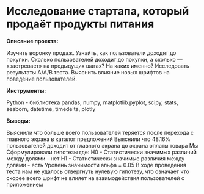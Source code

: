 # Исследование стартапa, который продаёт продукты питания

**Описание проекта:**

Изучить воронку продаж. Узнайть, как пользователи доходят до покупки. Сколько пользователей доходит до покупки, а сколько — «застревает» на предыдущих шагах? На каких именно?
Исследовать результаты А/A/B теста. Выяснить влияние новых шрифтов на поведение пользователей.

**Инструменты:**

Python - библиотека pandas, numpy, matplotlib.pyplot, scipy, stats, seaborn, datetime, timedelta, plotly

**Выводы:**

Выяснили что больше всего пользователей теряется после перехода с главного экрана в каталог предложений
Выяснили что 48.16% пользователей доходит от главного экрана до экрана оплаты товара
Мы Сформулировали гипотезы где:
Н0 - Статистически значимых различий между долями - нет
Н1 - Статистически значимые различия между долями - есть
Уровень значимости альфа = 0.05
В ходе проведения теста нам не удалось отвергнуть нулевую гипотезу, что означает что скорее всего шрифт не влияет на взаимодействия пользователей с приложением
